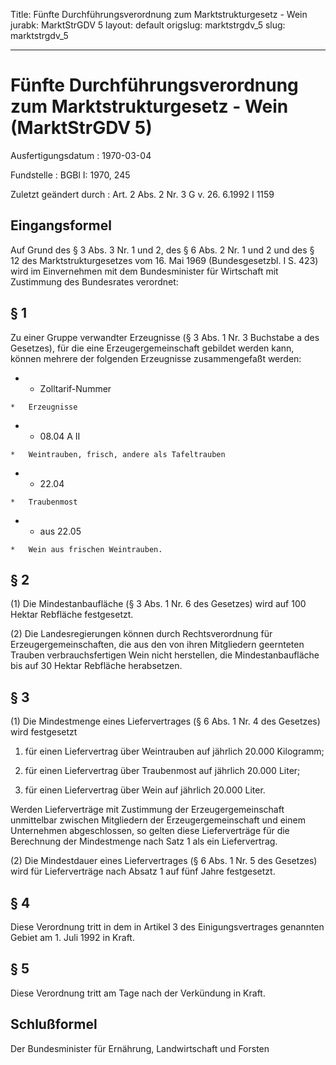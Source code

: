 Title: Fünfte Durchführungsverordnung zum Marktstrukturgesetz - Wein
jurabk: MarktStrGDV 5
layout: default
origslug: marktstrgdv_5
slug: marktstrgdv_5

---

# Fünfte Durchführungsverordnung zum Marktstrukturgesetz - Wein (MarktStrGDV 5)

Ausfertigungsdatum
:   1970-03-04

Fundstelle
:   BGBl I: 1970, 245

Zuletzt geändert durch
:   Art. 2 Abs. 2 Nr. 3 G v. 26. 6.1992 I 1159


## Eingangsformel

Auf Grund des § 3 Abs. 3 Nr. 1 und 2, des § 6 Abs. 2 Nr. 1 und 2 und
des § 12 des Marktstrukturgesetzes vom 16. Mai 1969 (Bundesgesetzbl. I
S. 423) wird im Einvernehmen mit dem Bundesminister für Wirtschaft mit
Zustimmung des Bundesrates verordnet:


## § 1

Zu einer Gruppe verwandter Erzeugnisse (§ 3 Abs. 1 Nr. 3 Buchstabe a
des Gesetzes), für die eine Erzeugergemeinschaft gebildet werden kann,
können mehrere der folgenden Erzeugnisse zusammengefaßt werden:

*    *   Zolltarif-Nummer

    *   Erzeugnisse


*    *   08.04 A II

    *   Weintrauben, frisch, andere als Tafeltrauben


*    *   22.04

    *   Traubenmost


*    *   aus 22.05

    *   Wein aus frischen Weintrauben.





## § 2

(1) Die Mindestanbaufläche (§ 3 Abs. 1 Nr. 6 des Gesetzes) wird auf
100 Hektar Rebfläche festgesetzt.

(2) Die Landesregierungen können durch Rechtsverordnung für
Erzeugergemeinschaften, die aus den von ihren Mitgliedern geernteten
Trauben verbrauchsfertigen Wein nicht herstellen, die
Mindestanbaufläche bis auf 30 Hektar Rebfläche herabsetzen.


## § 3

(1) Die Mindestmenge eines Liefervertrages (§ 6 Abs. 1 Nr. 4 des
Gesetzes) wird festgesetzt

1.  für einen Liefervertrag über Weintrauben auf jährlich 20.000
    Kilogramm;


2.  für einen Liefervertrag über Traubenmost auf jährlich 20.000 Liter;


3.  für einen Liefervertrag über Wein auf jährlich 20.000 Liter.



Werden Lieferverträge mit Zustimmung der Erzeugergemeinschaft
unmittelbar zwischen Mitgliedern der Erzeugergemeinschaft und einem
Unternehmen abgeschlossen, so gelten diese Lieferverträge für die
Berechnung der Mindestmenge nach Satz 1 als ein Liefervertrag.

(2) Die Mindestdauer eines Liefervertrages (§ 6 Abs. 1 Nr. 5 des
Gesetzes) wird für Lieferverträge nach Absatz 1 auf fünf Jahre
festgesetzt.


## § 4

Diese Verordnung tritt in dem in Artikel 3 des Einigungsvertrages
genannten Gebiet am 1. Juli 1992 in Kraft.


## § 5

Diese Verordnung tritt am Tage nach der Verkündung in Kraft.


## Schlußformel

Der Bundesminister für Ernährung, Landwirtschaft und Forsten

